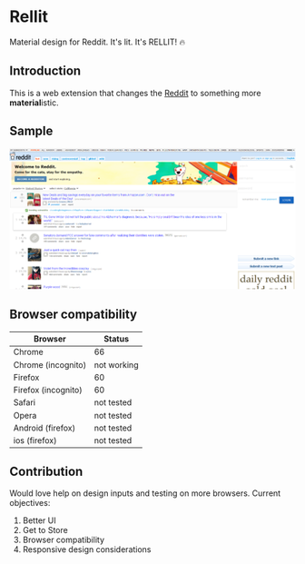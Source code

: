 # Rellit
Material design for Reddit. It's lit. It's RELLIT! 🔥

## Introduction

This is a web extension that changes the [Reddit](https://old.reddit.com) to something more **material**istic. 

## Sample 

![screenshot](https://github.com/Abhishek8394/rellit/blob/master/samples/v0.1.png)

## Browser compatibility

|Browser                 |   Status          |
|------------------------|-------------------|
|Chrome                  |   66              |
|Chrome (incognito)      |   not working     |
|Firefox                 |   60              |
|Firefox (incognito)     |   60              |
|Safari                  |   not tested      | 
|Opera                   |   not tested      |
|Android (firefox)       |   not tested      |
|ios (firefox)           |   not tested      |

## Contribution 

Would love help on design inputs and testing on more browsers. Current objectives:

1. Better UI
2. Get to Store
3. Browser compatibility
4. Responsive design considerations

